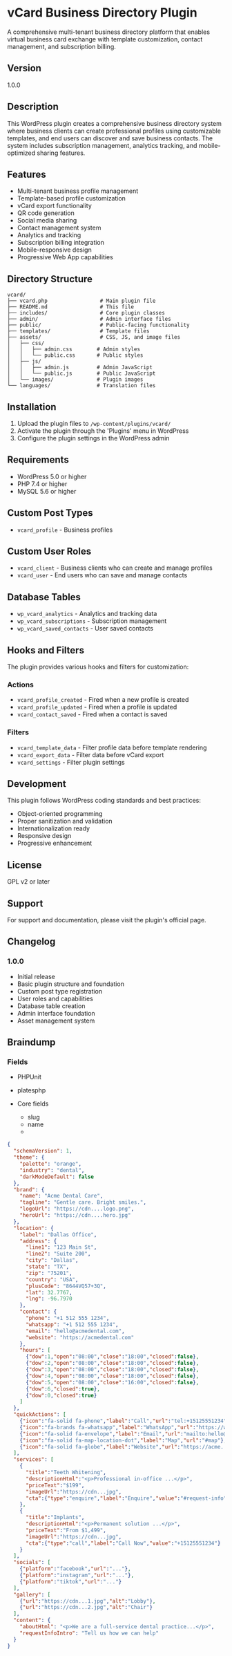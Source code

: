 # vCard Business Directory Plugin

A comprehensive multi-tenant business directory platform that enables virtual business card exchange with template customization, contact management, and subscription billing.

## Version
1.0.0

## Description
This WordPress plugin creates a comprehensive business directory system where business clients can create professional profiles using customizable templates, and end users can discover and save business contacts. The system includes subscription management, analytics tracking, and mobile-optimized sharing features.

## Features
- Multi-tenant business profile management
- Template-based profile customization
- vCard export functionality
- QR code generation
- Social media sharing
- Contact management system
- Analytics and tracking
- Subscription billing integration
- Mobile-responsive design
- Progressive Web App capabilities

## Directory Structure
```
vcard/
├── vcard.php                 # Main plugin file
├── README.md                 # This file
├── includes/                 # Core plugin classes
├── admin/                    # Admin interface files
├── public/                   # Public-facing functionality
├── templates/                # Template files
├── assets/                   # CSS, JS, and image files
│   ├── css/
│   │   ├── admin.css        # Admin styles
│   │   └── public.css       # Public styles
│   ├── js/
│   │   ├── admin.js         # Admin JavaScript
│   │   └── public.js        # Public JavaScript
│   └── images/              # Plugin images
└── languages/               # Translation files
```

## Installation
1. Upload the plugin files to `/wp-content/plugins/vcard/`
2. Activate the plugin through the 'Plugins' menu in WordPress
3. Configure the plugin settings in the WordPress admin

## Requirements
- WordPress 5.0 or higher
- PHP 7.4 or higher
- MySQL 5.6 or higher

## Custom Post Types
- `vcard_profile` - Business profiles

## Custom User Roles
- `vcard_client` - Business clients who can create and manage profiles
- `vcard_user` - End users who can save and manage contacts

## Database Tables
- `wp_vcard_analytics` - Analytics and tracking data
- `wp_vcard_subscriptions` - Subscription management
- `wp_vcard_saved_contacts` - User saved contacts

## Hooks and Filters
The plugin provides various hooks and filters for customization:

### Actions
- `vcard_profile_created` - Fired when a new profile is created
- `vcard_profile_updated` - Fired when a profile is updated
- `vcard_contact_saved` - Fired when a contact is saved

### Filters
- `vcard_template_data` - Filter profile data before template rendering
- `vcard_export_data` - Filter data before vCard export
- `vcard_settings` - Filter plugin settings

## Development
This plugin follows WordPress coding standards and best practices:
- Object-oriented programming
- Proper sanitization and validation
- Internationalization ready
- Responsive design
- Progressive enhancement

## License
GPL v2 or later

## Support
For support and documentation, please visit the plugin's official page.

## Changelog

### 1.0.0
- Initial release
- Basic plugin structure and foundation
- Custom post type registration
- User roles and capabilities
- Database table creation
- Admin interface foundation
- Asset management system


## Braindump

### Fields

- PHPUnit
- platesphp

- Core fields
    - slug
    - name
    - 


```json
{
  "schemaVersion": 1,
  "theme": {
    "palette": "orange",
    "industry": "dental",
    "darkModeDefault": false
  },
  "brand": {
    "name": "Acme Dental Care",
    "tagline": "Gentle care. Bright smiles.",
    "logoUrl": "https://cdn....logo.png",
    "heroUrl": "https://cdn....hero.jpg"
  },
  "location": {
    "label": "Dallas Office",
    "address": {
      "line1": "123 Main St",
      "line2": "Suite 200",
      "city": "Dallas",
      "state": "TX",
      "zip": "75201",
      "country": "USA",
      "plusCode": "8644VQ57+3Q",
      "lat": 32.7767,
      "lng": -96.7970
    },
    "contact": {
      "phone": "+1 512 555 1234",
      "whatsapp": "+1 512 555 1234",
      "email": "hello@acmedental.com",
      "website": "https://acmedental.com"
    },
    "hours": [
      {"dow":1,"open":"08:00","close":"18:00","closed":false},
      {"dow":2,"open":"08:00","close":"18:00","closed":false},
      {"dow":3,"open":"08:00","close":"18:00","closed":false},
      {"dow":4,"open":"08:00","close":"18:00","closed":false},
      {"dow":5,"open":"08:00","close":"16:00","closed":false},
      {"dow":6,"closed":true},
      {"dow":0,"closed":true}
    ]
  },
  "quickActions": [
    {"icon":"fa-solid fa-phone","label":"Call","url":"tel:+15125551234"},
    {"icon":"fa-brands fa-whatsapp","label":"WhatsApp","url":"https://wa.me/15125551234"},
    {"icon":"fa-solid fa-envelope","label":"Email","url":"mailto:hello@..."},
    {"icon":"fa-solid fa-map-location-dot","label":"Map","url":"#map"},
    {"icon":"fa-solid fa-globe","label":"Website","url":"https://acme..."}
  ],
  "services": [
    {
      "title":"Teeth Whitening",
      "descriptionHtml":"<p>Professional in-office ...</p>",
      "priceText":"$199",
      "imageUrl":"https://cdn...jpg",
      "cta":{"type":"enquire","label":"Enquire","value":"#request-info"}
    },
    {
      "title":"Implants",
      "descriptionHtml":"<p>Permanent solution ...</p>",
      "priceText":"From $1,499",
      "imageUrl":"https://cdn...jpg",
      "cta":{"type":"call","label":"Call Now","value":"+15125551234"}
    }
  ],
  "socials": [
    {"platform":"facebook","url":"..."},
    {"platform":"instagram","url":"..."},
    {"platform":"tiktok","url":"..."}
  ],
  "gallery": [
    {"url":"https://cdn...1.jpg","alt":"Lobby"},
    {"url":"https://cdn...2.jpg","alt":"Chair"}
  ],
  "content": {
    "aboutHtml": "<p>We are a full-service dental practice...</p>",
    "requestInfoIntro": "Tell us how we can help"
  }
}
```